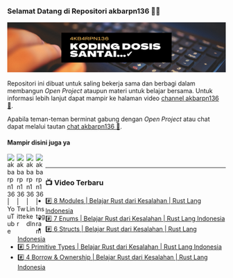 ### Selamat Datang di Repositori akbarpn136 🙏🏻

![akbarpn136](4kb4rpn136.png)

Repositori ini dibuat untuk saling bekerja sama dan berbagi dalam membangun _Open Project_ ataupun materi untuk belajar 
bersama. Untuk informasi lebih lanjut dapat mampir ke halaman video 
[channel akbarpn136 🎥](https://youtube.com/user/akbarpn136).

Apabila teman-teman berminat gabung dengan _Open Project_ atau chat dapat melalui tautan 
[chat akbarpn136 💬](https://discord.gg/7dTG9sg).

#### Mampir disini juga ya
[<img align="left" alt="akbarpn136 | YouTube" width="22px" src="https://cdn.jsdelivr.net/npm/simple-icons@v3/icons/youtube.svg" />][youtube]
[<img align="left" alt="akbarpn136 | Twitter" width="22px" src="https://cdn.jsdelivr.net/npm/simple-icons@v3/icons/twitter.svg" />][twitter]
[<img align="left" alt="akbarpn136 | LinkedIn" width="22px" src="https://cdn.jsdelivr.net/npm/simple-icons@v3/icons/linkedin.svg" />][linkedin]
[<img align="left" alt="akbarpn136 | Instagram" width="22px" src="https://cdn.jsdelivr.net/npm/simple-icons@v3/icons/instagram.svg" />][instagram]

[twitter]: https://twitter.com/akbarpn136
[youtube]: https://www.youtube.com/user/akbarpn136
[instagram]: https://instagram.com/akbarpn136
[linkedin]: https://www.linkedin.com/in/arizal-akbar-zikri-63461458/

<br />

---

### 📺 Video Terbaru
<!-- YOUTUBE:START -->
- [#️⃣ 8 Modules | Belajar Rust dari Kesalahan | Rust Lang Indonesia](https://www.youtube.com/watch?v=bDCA4mpOMDM)
- [#️⃣ 7 Enums | Belajar Rust dari Kesalahan | Rust Lang Indonesia](https://www.youtube.com/watch?v=vazQJ32p8vM)
- [#️⃣ 6 Structs | Belajar Rust dari Kesalahan | Rust Lang Indonesia](https://www.youtube.com/watch?v=D5KKzDO-TqI)
- [#️⃣ 5 Primitive Types | Belajar Rust dari Kesalahan | Rust Lang Indonesia](https://www.youtube.com/watch?v=uBLJ4ReK0-w)
- [#️⃣ 4 Borrow & Ownership | Belajar Rust dari Kesalahan | Rust Lang Indonesia](https://www.youtube.com/watch?v=GmPq4JwjN9Q)
<!-- YOUTUBE:END -->

